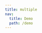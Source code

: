 ```yaml
---
title: multiple
nav:
  title: Demo
  path: /demo
---
```


<code src="../../examples/multiple.tsx"></code>

